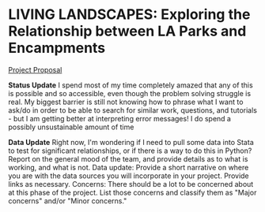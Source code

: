 # LIVING LANDSCAPES: Exploring the Relationship between LA Parks and Encampments

[Project Proposal](https://github.com/rlaborde/up206a-rayne/tree/main/up206a%20Project)

**Status Update** 
I spend most of my time completely amazed that any of this is possible and so accessible, even though the problem solving struggle is real. My biggest barrier is still not knowing how to phrase what I want to ask/do in order to be able to search for similar work, questions, and tutorials - but I am getting better at interpreting error messages! I do spend a possibly unsustainable amount of time

**Data Update**
Right now, I'm wondering if I need to pull some data into Stata to test for significant relationships, or if there is a way to do this in Python?
Report on the general mood of the team, and provide details as to what is working, and what is not.
Data update: Provide a short narrative on where you are with the data sources you will incorporate in your project. Provide links as necessary.
Concerns: There should be a lot to be concerned about at this phase of the project. List those concerns and classify them as "Major concerns" and/or "Minor concerns."
